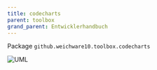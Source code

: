 ```yaml
---
title: codecharts
parent: toolbox
grand_parent: Entwicklerhandbuch
---
```

Package `github.weichware10.toolbox.codecharts`

![UML](https://raw.githubusercontent.com/weichware10/dokumente/main/uml-class/toolbox/codecharts/github.weichware10.toolbox.codecharts.svg)
